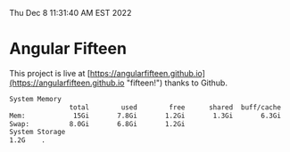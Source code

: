 Thu Dec  8 11:31:40 AM EST 2022

# Angular Fifteen


This project is live at [https://angularfifteen.github.io](https://angularfifteen.github.io "fifteen!") thanks to Github.

```bash
System Memory
               total        used        free      shared  buff/cache   available
Mem:            15Gi       7.8Gi       1.2Gi       1.3Gi       6.3Gi       5.8Gi
Swap:          8.0Gi       6.8Gi       1.2Gi
System Storage
1.2G	.
```
```bash
